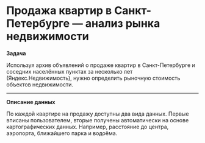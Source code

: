 # Продажа квартир в Санкт-Петербурге — анализ рынка недвижимости

**Задача**

Используя архив объявлений о продаже квартир в Санкт-Петербурге и соседних населённых пунктах за несколько лет (Яндекс.Недвижимость), нужно определить рыночную стоимость объектов недвижимости.

---
**Описание данных**

По каждой квартире на продажу доступны два вида данных. Первые вписаны пользователем, вторые получены автоматически на основе картографических данных. Например, расстояние до центра, аэропорта, ближайшего парка и водоёма.
